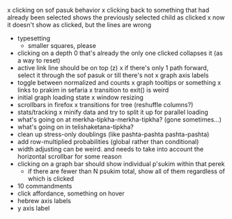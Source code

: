 x clicking on sof pasuk behavior
x clicking back to something that had already been selected shows the previously selected child as clicked
    x now it doesn't show as clicked, but the lines are wrong
- typesetting
    - smaller squares, please
- clicking on a depth 0 that's already the only one clicked collapses it (as a way to reset)
- active link line should be on top (z)
x if there's only 1 path forward, select it through the sof pasuk or till there's not
x graph axis labels
- toggle between normalized and counts
x graph tooltips or something
x links to prakim in sefaria
x transition to exit() is weird
- initial graph loading state
x window resizing
- scrollbars in firefox
x transitions for tree (reshuffle columns?)
- stats/tracking
x minify data and try to split it up for parallel loading
- what's going on at merkha-tipkha-merkha-tipkha? (gone sometimes…)
- what's going on in telishaketana-tipkha?
- clean up stress-only doublings (like pashta-pashta pashta-pashta)
- add row-multiplied probabilities (global rather than conditional)
- width adjusting can be weird. and needs to take into account the horizontal scrollbar for some reason
- clicking on a graph bar should show individual p'sukim within that perek
    - if there are fewer than N psukim total, show all of them regardless of which is clicked
- 10 commandments
- click affordance, something on hover
- hebrew axis labels
- y axis label
